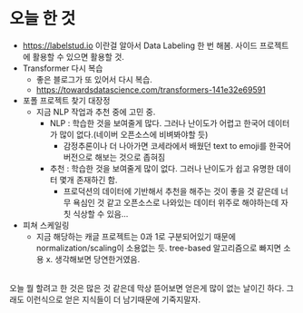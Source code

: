 # 오늘 한 것
- https://labelstud.io 이란걸 알아서 Data Labeling 한 번 해봄. 사이드 프로젝트에 활용할 수 있으면 활용할 것.
- Transformer 다시 복습 
    - 좋은 블로그가 또 있어서 다시 복습.
    - https://towardsdatascience.com/transformers-141e32e69591
- 포폴 프로젝트 찾기 대장정
    - 지금 NLP 작업과 추천 중에 고민 중.
        - NLP : 학습한 것을 보여줄게 많다. 그러나 난이도가 어렵고 한국어 데이터가 많이 없다.(네이버 오픈소스에 비벼봐야할 듯)
            - 감정추론이나 더 나아가면 코세라에서 배웠던 text to emoji를 한국어버전으로 해보는 것으로 좁혀짐
        - 추천 : 학습한 것을 보여줄게 많이 없다. 그러나 난이도가 쉽고 유명한 데이터 몇개 존재하긴 함.
            - 프로덕션의 데이터에 기반해서 추천을 해주는 것이 좋을 것 같은데 너무 욕심인 것 같고 오픈소스로 나와있는 데이터 위주로 해야하는데 자칫 식상할 수 있음...
- 피쳐 스케일링
    - 지금 해당하는 캐글 프로젝트는 0과 1로 구분되어있기 때문에 normalization/scaling이 소용없는 듯. tree-based 알고리즘으로 빠지면 소용 x. 생각해보면 당연한거였음.

<br>
오늘 뭘 할려고 한 것은 많은 것 같은데 막상 뜯어보면 얻은게 많이 없는 날이긴 하다. 그래도 이런식으로 얻은 지식들이 더 남기때문에 기죽지말자.